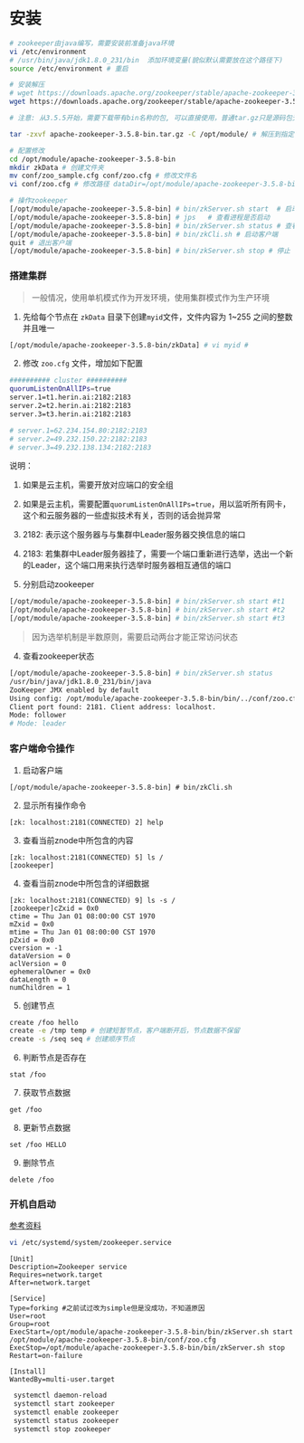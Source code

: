 
# 安装

``` bash
# zookeeper由java编写，需要安装前准备java环境
vi /etc/environment 
# /usr/bin/java/jdk1.8.0_231/bin  添加环境变量(貌似默认需要放在这个路径下)
source /etc/environment # 重启

# 安装解压
# wget https://downloads.apache.org/zookeeper/stable/apache-zookeeper-3.5.8.tar.gz # 下载
wget https://downloads.apache.org/zookeeper/stable/apache-zookeeper-3.5.8-bin.tar.gz # 下载

# 注意: 从3.5.5开始，需要下载带有bin名称的包, 可以直接使用，普通tar.gz只是源码包无法使用

tar -zxvf apache-zookeeper-3.5.8-bin.tar.gz -C /opt/module/ # 解压到指定目录

# 配置修改
cd /opt/module/apache-zookeeper-3.5.8-bin
mkdir zkData # 创建文件夹
mv conf/zoo_sample.cfg conf/zoo.cfg # 修改文件名
vi conf/zoo.cfg # 修改路径 dataDir=/opt/module/apache-zookeeper-3.5.8-bin/zkData

# 操作zookeeper
[/opt/module/apache-zookeeper-3.5.8-bin] # bin/zkServer.sh start  # 启动zookeeper
[/opt/module/apache-zookeeper-3.5.8-bin] # jps   # 查看进程是否启动
[/opt/module/apache-zookeeper-3.5.8-bin] # bin/zkServer.sh status # 查看状态
[/opt/module/apache-zookeeper-3.5.8-bin] # bin/zkCli.sh # 启动客户端
quit # 退出客户端 
[/opt/module/apache-zookeeper-3.5.8-bin] # bin/zkServer.sh stop # 停止 zookeeper
```

### 搭建集群

> 一般情况，使用单机模式作为开发环境，使用集群模式作为生产环境

1. 先给每个节点在 `zkData` 目录下创建`myid`文件，文件内容为 1~255 之间的整数并且唯一

``` bash
[/opt/module/apache-zookeeper-3.5.8-bin/zkData] # vi myid #
```

2. 修改 `zoo.cfg` 文件，增加如下配置

``` bash
########## cluster ##########
quorumListenOnAllIPs=true
server.1=t1.herin.ai:2182:2183
server.2=t2.herin.ai:2182:2183
server.3=t3.herin.ai:2182:2183

# server.1=62.234.154.80:2182:2183
# server.2=49.232.150.22:2182:2183
# server.3=49.232.138.134:2182:2183
```

说明：
1. 如果是云主机，需要开放对应端口的安全组
2. 如果是云主机，需要配置`quorumListenOnAllIPs=true`，用以监听所有网卡，这个和云服务器的一些虚拟技术有关，否则的话会抛异常
3. 2182: 表示这个服务器与与集群中Leader服务器交换信息的端口
4. 2183: 若集群中Leader服务器挂了，需要一个端口重新进行选举，选出一个新的Leader，这个端口用来执行选举时服务器相互通信的端口

3. 分别启动zookeeper

``` bash
[/opt/module/apache-zookeeper-3.5.8-bin] # bin/zkServer.sh start #t1
[/opt/module/apache-zookeeper-3.5.8-bin] # bin/zkServer.sh start #t2
[/opt/module/apache-zookeeper-3.5.8-bin] # bin/zkServer.sh start #t3
```

> 因为选举机制是半数原则，需要启动两台才能正常访问状态

4. 查看zookeeper状态

``` bash
[/opt/module/apache-zookeeper-3.5.8-bin] # bin/zkServer.sh status
/usr/bin/java/jdk1.8.0_231/bin/java
ZooKeeper JMX enabled by default
Using config: /opt/module/apache-zookeeper-3.5.8-bin/bin/../conf/zoo.cfg
Client port found: 2181. Client address: localhost.
Mode: follower
# Mode: leader
```

### 客户端命令操作

1. 启动客户端

```
[/opt/module/apache-zookeeper-3.5.8-bin] # bin/zkCli.sh
```

2. 显示所有操作命令

```
[zk: localhost:2181(CONNECTED) 2] help
```

3. 查看当前znode中所包含的内容

```
[zk: localhost:2181(CONNECTED) 5] ls /
[zookeeper]
```

4. 查看当前znode中所包含的详细数据

```
[zk: localhost:2181(CONNECTED) 9] ls -s /
[zookeeper]cZxid = 0x0
ctime = Thu Jan 01 08:00:00 CST 1970
mZxid = 0x0
mtime = Thu Jan 01 08:00:00 CST 1970
pZxid = 0x0
cversion = -1
dataVersion = 0
aclVersion = 0
ephemeralOwner = 0x0
dataLength = 0
numChildren = 1
```

5. 创建节点

``` bash
create /foo hello
create -e /tmp temp # 创建短暂节点，客户端断开后，节点数据不保留
create -s /seq seq # 创建顺序节点
```

6. 判断节点是否存在

```
stat /foo
```

7. 获取节点数据

```
get /foo
```
8. 更新节点数据

```
set /foo HELLO
```

9. 删除节点

```
delete /foo
```



### 开机自启动

[参考资料](https://www.xiaocaicai.com/2020/07/%E9%83%A8%E7%BD%B2-zookeeper-kafka%E9%9B%86%E7%BE%A4/)


``` bash
vi /etc/systemd/system/zookeeper.service
```

```
[Unit]
Description=Zookeeper service
Requires=network.target
After=network.target

[Service]
Type=forking #之前试过改为simple但是没成功，不知道原因
User=root
Group=root
ExecStart=/opt/module/apache-zookeeper-3.5.8-bin/bin/zkServer.sh start /opt/module/apache-zookeeper-3.5.8-bin/conf/zoo.cfg
ExecStop=/opt/module/apache-zookeeper-3.5.8-bin/bin/zkServer.sh stop
Restart=on-failure

[Install]
WantedBy=multi-user.target
```

``` bash
 systemctl daemon-reload
 systemctl start zookeeper
 systemctl enable zookeeper
 systemctl status zookeeper
 systemctl stop zookeeper
```

 

 

 

 

 



